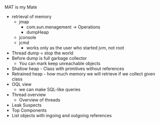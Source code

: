 MAT is my Mate

* retrieval of memory
	* jmap 
		* com.sun.menagement -> Operations			
		* dumpHeap
	* jconsole
	* jcmd
		* works only as the user who started jvm, not root
* Thread dump = stop the world
* Before dump is full garbage collector
	* You can mark keep unreachable objects
* Shallow heap - Class with primitives without references
* Retrained heap - how much memory we will retrieve if we collect given class
* OQL view 
	* we can make SQL-like queries
* Thread overview
	* Overview of threads
* Leak Suspects
* Top Components
* List objects with ingoing and outgoing references